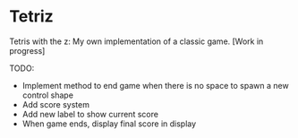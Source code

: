 # Tetriz
Tetris with the z: My own implementation of a classic game. [Work in progress]

TODO:  
- Implement method to end game when there is no space to spawn a new control shape
- Add score system
- Add new label to show current score
- When game ends, display final score in display
